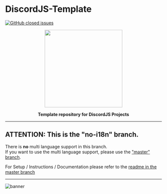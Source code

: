 # DiscordJS-Template
[![GitHub closed issues](https://img.shields.io/github/issues-closed-raw/NullDev/DiscordJS-Template?logo=Cachet)](https://github.com/NullDev/DiscordJS-Template/issues?q=is%3Aissue+is%3Aclosed)

<p align="center"><img height="250" width="auto" src="https://cdn.discordapp.com/attachments/1113567657921355866/1113906962598465656/image.jpg" /></p>
<p align="center"><b>Template repository for DiscordJS Projects</b></p>
<hr>

## ATTENTION: This is the "no-i18n" branch. 

There is **no** multi language support in this branch. <br>
If you want to use the multi language support, please use the ["master" branch](https://github.com/NullDev/DiscordJS-Template/tree/master).

For Setup / Instructions / Documentation please refer to the [readme in the master branch](https://github.com/NullDev/DiscordJS-Template/tree/master#readme)

<hr>

![banner](https://repository-images.githubusercontent.com/648324548/b314e053-9230-460f-922c-f03c8527c9c5)

